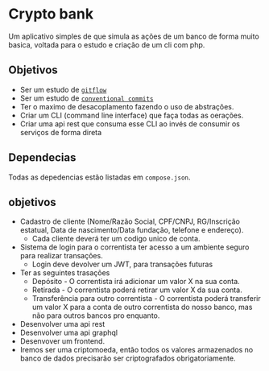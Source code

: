 # Crypto bank

Um aplicativo simples de que simula as ações de um banco de forma muito basica, voltada para o estudo e criação de um cli com php.

## Objetivos
* Ser um estudo de [`gitflow`](https://www.atlassian.com/br/git/tutorials/comparing-workflows/gitflow-workflow)
* Ser um estudo de [`conventional commits`](https://www.conventionalcommits.org/en/v1.0.0/)
* Ter o maximo de desacoplamento fazendo o uso de abstrações.
* Criar um CLI (command line interface) que faça todas as oerações.
* Criar uma api rest que consuma esse CLI ao invés de consumir os serviços de forma direta

## Dependecias
Todas as depedencias estão listadas em `compose.json`.

## objetivos
* Cadastro de cliente (Nome/Razão Social, CPF/CNPJ, RG/Inscrição estatual, Data de nascimento/Data fundação, telefone e endereço).
  * Cada cliente deverá ter um codigo unico de conta.
* Sistema de login para o correntista ter acesso a um ambiente seguro para realizar transações.
  * Login deve devolver um JWT, para transações futuras
* Ter as seguintes trasações
    * Depósito - O correntista irá adicionar um valor X na sua conta.
    * Retirada - O correntista poderá retirar um valor X da sua conta.
    * Transferência para outro correntista - O correntista poderá transferir um valor X para a conta de outro correntista do nosso banco, mas não para outros bancos pro enquanto.
* Desenvolver uma api rest
* Desenvolver uma api graphql
* Desenvover um frontend.
* Iremos ser uma criptomoeda, então todos os valores armazenados no banco de dados precisarão ser criptografados obrigatoriamente.
